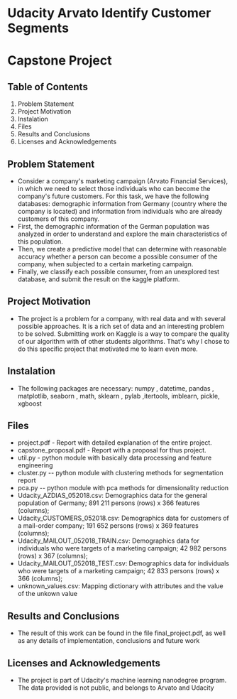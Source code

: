 
# Udacity Arvato Identify Customer Segments

# Capstone Project


## Table of Contents
1. Problem Statement
2. Project Motivation
3. Instalation
4. Files
5. Results and Conclusions
6. Licenses and Acknowledgements

## Problem Statement
- Consider a company's marketing campaign (Arvato Financial Services), in which we
need to select those individuals who can become the company's future customers. For this task,
we have the following databases: demographic information from Germany (country where the
company is located) and information from individuals who are already customers of this
company.<br />
- First, the demographic information of the German population was analyzed in order to
understand and explore the main characteristics of this population.<br />
- Then, we create a predictive model that can determine with reasonable accuracy whether
a person can become a possible consumer of the company, when subjected to a certain
marketing campaign.<br />
- Finally, we classify each possible consumer, from an unexplored test database, and
submit the result on the kaggle platform.<br />

## Project Motivation
- The project is a problem for a company, with real data and with several possible approaches. It is a rich set of data and an interesting problem to be solved. Submitting work on Kaggle is a way to compare the quality of our algorithm with of other students algorithms. That's why I chose to do this specific project that motivated me to learn even more.




## Instalation

- The following packages are necessary: numpy , datetime, pandas , matplotlib, seaborn , math, sklearn , pylab ,itertools, imblearn, pickle, xgboost

## Files
- project.pdf - Report with detailed explanation of the entire project.<br />
- capstone_proposal.pdf - Report with a proposal for thus project.<br />
- util.py - python module with basically data processing and feature engineering <br />
- cluster.py -- python module with clustering methods for segmentation report <br />
- pca.py -- python module with pca methods for dimensionality reduction <br />
- Udacity_AZDIAS_052018.csv: Demographics data for the general population of
Germany; 891 211 persons (rows) x 366 features (columns);
- Udacity_CUSTOMERS_052018.csv: Demographics data for customers of a mail-order
company; 191 652 persons (rows) x 369 features (columns);
- Udacity_MAILOUT_052018_TRAIN.csv: Demographics data for individuals who were
targets of a marketing campaign; 42 982 persons (rows) x 367 (columns);
- Udacity_MAILOUT_052018_TEST.csv: Demographics data for individuals who were
targets of a marketing campaign; 42 833 persons (rows) x 366 (columns);
- unknown_values.csv: Mapping dictionary with attributes and the value of the unkown value

## Results and Conclusions

- The result of this work can be found in the file final_project.pdf, as well as any details of implementation, conclusions and future work

## Licenses and Acknowledgements

- The project is part of Udacity's machine learning nanodegree program. The data provided is not public, and belongs to Arvato and Udacity



